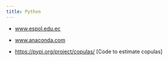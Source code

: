 ```yaml
---
title: Python
---
```


- www.espol.edu.ec

- www.anaconda.com

- https://pypi.org/project/copulas/ [Code to estimate copulas]
